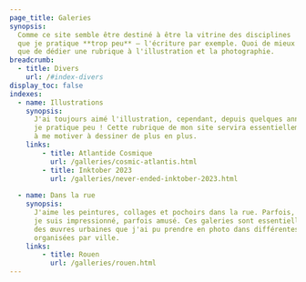 ```yaml
---
page_title: Galeries
synopsis:
  Comme ce site semble être destiné à être la vitrine des disciplines
  que je pratique **trop peu** — l'écriture par exemple. Quoi de mieux
  que de dédier une rubrique à l'illustration et la photographie.
breadcrumb:
  - title: Divers
    url: /#index-divers
display_toc: false
indexes:
  - name: Illustrations
    synopsis: 
      J'ai toujours aimé l'illustration, cependant, depuis quelques années,
      je pratique peu ! Cette rubrique de mon site servira essentiellement
      à me motiver à dessiner de plus en plus.
    links:
        - title: Atlantide Cosmique
          url: /galleries/cosmic-atlantis.html
        - title: Inktober 2023
          url: /galleries/never-ended-inktober-2023.html
          
  - name: Dans la rue
    synopsis: 
      J'aime les peintures, collages et pochoirs dans la rue. Parfois, 
      je suis impressionné, parfois amusé. Ces galeries sont essentiellement 
      des œuvres urbaines que j'ai pu prendre en photo dans différentes rues, 
      organisées par ville.
    links:
        - title: Rouen
          url: /galleries/rouen.html
---
```


